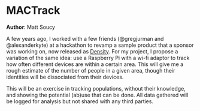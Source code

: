 MACTrack
========

**Author**: Matt Soucy

A few years ago, I worked with a few friends (@gregjurman and @alexanderkyte) at a hackathon to revamp a sample product that a sponsor was working on, now released as [Density](http://density.io).
For my project, I propose a variation of the same idea: use a Raspberry Pi with a wi-fi adaptor to track how often different devices are within a certain area. This will give me a rough estimate of the number of people in a given area, though their identities will be dissociated from their devices.

This will be an exercise in tracking populations, without their knowledge, and showing the potential (ab)use that can be done. All data gathered will be logged for analysis but not shared with any third parties.
